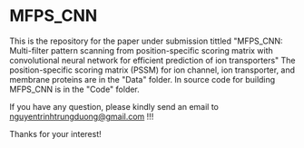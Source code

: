 # MFPS_CNN

This is the repository for the paper under submission tittled "MFPS_CNN: Multi-filter pattern scanning from position-specific scoring matrix with convolutional neural network for efficient prediction of ion transporters"
The position-specific scoring matrix (PSSM) for ion channel, ion transporter, and membrane proteins are in the "Data" folder.
In source code for building MFPS_CNN is in the "Code" folder.

If you have any question, please kindly send an email to nguyentrinhtrungduong@gmail.com  !!!

Thanks for your interest!